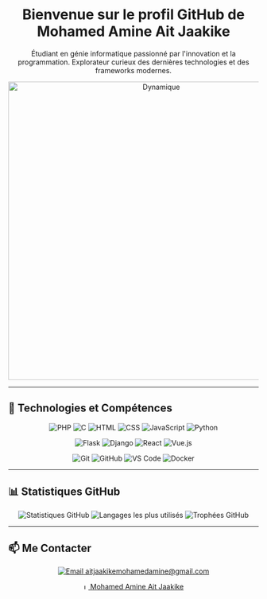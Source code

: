 <div align="center">
  <h1>Bienvenue sur le profil GitHub de Mohamed Amine Ait Jaakike</h1>
  <p>Étudiant en génie informatique passionné par l'innovation et la programmation. Explorateur curieux des dernières technologies et des frameworks modernes.</p>
  <img src="https://github.com/MohamedAmineAitJaakike/MohamedAmineAitJaakike/assets/156606560/f69f7670-4c18-4caa-8688-b437f501186d" alt="Dynamique" width="600">
</div>

---

## 🚀 Technologies et Compétences

<div align="center">
  <p>
    <img src="https://img.shields.io/badge/PHP-777BB4?style=for-the-badge&logo=php&logoColor=white" alt="PHP">
    <img src="https://img.shields.io/badge/C-00599C?style=for-the-badge&logo=c&logoColor=white" alt="C">
    <img src="https://img.shields.io/badge/HTML-239120?style=for-the-badge&logo=html5&logoColor=white" alt="HTML">
    <img src="https://img.shields.io/badge/CSS-1572B6?style=for-the-badge&logo=css3&logoColor=white" alt="CSS">
    <img src="https://img.shields.io/badge/JavaScript-F7DF1E?style=for-the-badge&logo=javascript&logoColor=black" alt="JavaScript">
    <img src="https://img.shields.io/badge/Python-3776AB?style=for-the-badge&logo=python&logoColor=white" alt="Python">
  </p>
  <p>
    <img src="https://img.shields.io/badge/Flask-000000?style=for-the-badge&logo=flask&logoColor=white" alt="Flask">
    <img src="https://img.shields.io/badge/Django-092E20?style=for-the-badge&logo=django&logoColor=white" alt="Django">
    <img src="https://img.shields.io/badge/React-61DAFB?style=for-the-badge&logo=react&logoColor=white" alt="React">
    <img src="https://img.shields.io/badge/Vue.js-4FC08D?style=for-the-badge&logo=vue.js&logoColor=white" alt="Vue.js">
  </p>
  <p>
    <img src="https://img.shields.io/badge/Git-F05032?style=for-the-badge&logo=git&logoColor=white" alt="Git">
    <img src="https://img.shields.io/badge/GitHub-181717?style=for-the-badge&logo=github&logoColor=white" alt="GitHub">
    <img src="https://img.shields.io/badge/VS_Code-007ACC?style=for-the-badge&logo=visual-studio-code&logoColor=white" alt="VS Code">
    <img src="https://img.shields.io/badge/Docker-2496ED?style=for-the-badge&logo=docker&logoColor=white" alt="Docker">
  </p>
</div>

---

## 📊 Statistiques GitHub

<div align="center">
  <img src="https://github-readme-stats.vercel.app/api?username=MohamedAmineAitJaakike&show_icons=true&theme=radical" alt="Statistiques GitHub">
  <img src="https://github-readme-stats.vercel.app/api/top-langs/?username=MohamedAmineAitJaakike&layout=compact&theme=radical" alt="Langages les plus utilisés">
  <img src="https://github-profile-trophy.vercel.app/?username=MohamedAmineAitJaakike&theme=dracula" alt="Trophées GitHub">
</div>

---

## 📫 Me Contacter

<div align="center">
  <p>
    <a href="mailto:aitjaakikemohamedamine@gmail.com">
      <img src="https://img.shields.io/badge/email-D14836?style=for-the-badge&logo=gmail&logoColor=white" alt="Email">
      aitjaakikemohamedamine@gmail.com
    </a>
  </p>
  <p>
    <a href="https://shorturl.at/06vLx">
      <img src="https://img.shields.io/badge/LinkedIn-0077B5?style=for-the-badge&logo=linkedin&logoColor=white" alt="LinkedIn" style= "width:10px ;">
      Mohamed Amine Ait Jaakike
    </a>
  </p>
</div>
